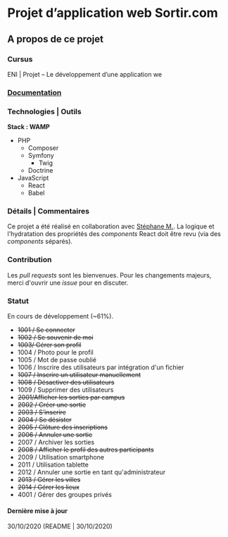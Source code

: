 # Projet d’application web Sortir.com

## A propos de ce projet

### Cursus
ENI | Projet – Le développement d’une application we

### [Documentation](https://github.com/Dyrits/SORTIR.COM/tree/master/documentation)

### Technologies | Outils
**Stack : WAMP**
- PHP
    - Composer
    - Symfony
        - Twig
    - Doctrine
- JavaScript
    - React
    - Babel

### Détails | Commentaires
Ce projet a été réalisé en collaboration avec [Stéphane M.](https://github.com/stefROM-dev/).
La logique et l'hydratation des propriétés des *components* React doit être revu (via des *components* séparés).

### Contribution
Les *pull requests* sont les bienvenues. Pour les changements majeurs, merci d'ouvrir une *issue* pour en discuter.

### Statut
En cours de développement (~61%).
- ~~1001 / Se connecter~~
- ~~1002 / Se souvenir de moi~~
- ~~1003/ Gérer son profil~~
- 1004 / Photo pour le profil
- 1005 / Mot de passe oublié
- 1006 / Inscrire des utilisateurs par intégration d'un fichier
- ~~1007 / Inscrire un utilisateur manuellement~~
- ~~1008 / Désactiver des utilisateurs~~
- 1009 / Supprimer des utilisateurs
- ~~2001/Afficher les  sorties par campus~~
- ~~2002 / Créer une sortie~~
- ~~2003 / S’inscrire~~
- ~~2004 / Se désister~~
- ~~2005 / Clôture des inscriptions~~
- ~~2006 / Annuler une sortie~~
- 2007 / Archiver les sorties
- ~~2008 / Afficher le profil des autres participants~~
- 2009 / Utilisation smartphone
- 2011 / Utilisation tablette
- 2012 / Annuler une sortie en tant qu'administrateur
- ~~2013 / Gérer les villes~~
- ~~2014 / Gérer les lieux~~
- 4001 / Gérer des groupes privés


#### Dernière mise à jour
30/10/2020
(README | 30/10/2020)